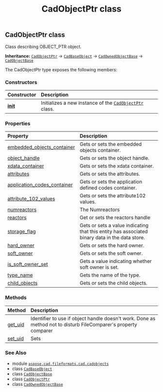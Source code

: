 ﻿---
title: CadObjectPtr class
second_title: Aspose.CAD for Python via .NET API References
description: 
type: docs
weight: 920
url: /python-net/aspose.cad.fileformats.cad.cadobjects/cadobjectptr/
is_root: false
---

## CadObjectPtr class

Class describing OBJECT_PTR object.



**Inheritance:** [`CadObjectPtr`](/cad/python-net/aspose.cad.fileformats.cad.cadobjects/cadobjectptr) → 
[`CadBaseObject`](/cad/python-net/aspose.cad.fileformats.cad.cadobjects/cadbaseobject) → 
[`CadOwnedObjectBase`](/cad/python-net/aspose.cad.fileformats.cad.cadobjects/cadownedobjectbase) → 
[`CadObjectBase`](/cad/python-net/aspose.cad.fileformats.cad.cadobjects/cadobjectbase)



The CadObjectPtr type exposes the following members:

### Constructors
| Constructor | Description |
| :- | :- |
| [__init__](/cad/python-net/aspose.cad.fileformats.cad.cadobjects/cadobjectptr/__init__/#) | Initializes a new instance of the [`CadObjectPtr`](/cad/python-net/aspose.cad.fileformats.cad.cadobjects/cadobjectptr) class. |


### Properties
| Property | Description |
| :- | :- |
| [embedded_objects_container](/cad/python-net/aspose.cad.fileformats.cad.cadobjects/cadobjectptr/embedded_objects_container) | Gets or sets the embedded objects container. |
| [object_handle](/cad/python-net/aspose.cad.fileformats.cad.cadobjects/cadobjectptr/object_handle) | Gets or sets the object handle. |
| [xdata_container](/cad/python-net/aspose.cad.fileformats.cad.cadobjects/cadobjectptr/xdata_container) | Gets or sets the xdata container. |
| [attributes](/cad/python-net/aspose.cad.fileformats.cad.cadobjects/cadobjectptr/attributes) | Gets or sets the attributes. |
| [application_codes_container](/cad/python-net/aspose.cad.fileformats.cad.cadobjects/cadobjectptr/application_codes_container) | Gets or sets the application defined codes container. |
| [attribute_102_values](/cad/python-net/aspose.cad.fileformats.cad.cadobjects/cadobjectptr/attribute_102_values) | Gets or sets the attribute102 values. |
| [numreactors](/cad/python-net/aspose.cad.fileformats.cad.cadobjects/cadobjectptr/numreactors) | The Numreactors |
| [reactors](/cad/python-net/aspose.cad.fileformats.cad.cadobjects/cadobjectptr/reactors) | Get or sets the reactors handle |
| [storage_flag](/cad/python-net/aspose.cad.fileformats.cad.cadobjects/cadobjectptr/storage_flag) | Gets or sets a value indicating that this entity has associated binary data in the data store. |
| [hard_owner](/cad/python-net/aspose.cad.fileformats.cad.cadobjects/cadobjectptr/hard_owner) | Gets or sets the hard owner. |
| [soft_owner](/cad/python-net/aspose.cad.fileformats.cad.cadobjects/cadobjectptr/soft_owner) | Gets or sets the soft owner. |
| [is_soft_owner_set](/cad/python-net/aspose.cad.fileformats.cad.cadobjects/cadobjectptr/is_soft_owner_set) | Gets a value indicating whether soft owner is set. |
| [type_name](/cad/python-net/aspose.cad.fileformats.cad.cadobjects/cadobjectptr/type_name) | Gets the name of the type. |
| [child_objects](/cad/python-net/aspose.cad.fileformats.cad.cadobjects/cadobjectptr/child_objects) | Gets or sets the child objects. |


### Methods
| Method | Description |
| :- | :- |
| [get_uid](/cad/python-net/aspose.cad.fileformats.cad.cadobjects/cadobjectptr/get_uid/#) | Identifier to use if object handle doesn't work. Done as method not to disturb FileComparer's property comparer |
| [set_uid](/cad/python-net/aspose.cad.fileformats.cad.cadobjects/cadobjectptr/set_uid/#str) | Sets |



### See Also
* module [`aspose.cad.fileformats.cad.cadobjects`](..)
* class [`CadBaseObject`](/cad/python-net/aspose.cad.fileformats.cad.cadobjects/cadbaseobject)
* class [`CadObjectBase`](/cad/python-net/aspose.cad.fileformats.cad.cadobjects/cadobjectbase)
* class [`CadObjectPtr`](/cad/python-net/aspose.cad.fileformats.cad.cadobjects/cadobjectptr)
* class [`CadOwnedObjectBase`](/cad/python-net/aspose.cad.fileformats.cad.cadobjects/cadownedobjectbase)

